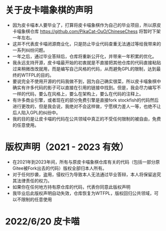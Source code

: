 # 关于皮卡喵象棋的声明
+ 因为皮卡喵本人要毕业了，打算将皮卡喵象棋作为自己的毕业项目，所以原皮卡喵象棋仓库 https://github.com/PikaCat-OuO/ChineseChess 将暂时下架一年左右。
+ 这并不代表皮卡喵闭源商业化，只是防止毕业代码查重无法通过等给我带来的一系列纠纷问题。
+ 一年之后，通过毕业答辩后，仓库将重新公开化，并带来一年积累的优化。
+ 我永远支持开源，皮卡喵最开始的初衷就是不直接把其他仓库的代码直接粘贴过来稍微改改就用，而是编写自己风格的代码，从而避免GPL的限制，达到最终的WTFPL的目的。
+ 要说完全不使用开源的代码我做不到，因为自己确实很菜，所以皮卡喵象棋中确实有许多代码的影子可以直接在引用的链接中找到。但是，我会尽力编写不一样的代码，要么在风格上，要么在架构上，要么在代码的注释上。
+ 有许多商业引擎，或者现在的部分免费引擎是直接fork stockfish的代码然后进行更改的，但是我会说，我绝对不会这样做，宁愿棋力差人一等，也绝不让后人陷入GPL的纠纷中。
+ 我的目的是让皮卡喵的代码在公共领域中真正的不受任何限制的被自由，免费的任意使用。

# 版权声明（2021 - 2023 有效）
+ 在2021年到2023年间，所有与原皮卡喵象棋仓库有关的代码（包括一部分原Gitee被Fork出去的代码）版权全部归本人所有。
+ 对于任何抄袭，盗用，侵权行为导致本人无法通过毕业答辩，本人将保留追究其法律责任的权力。
+ 如果你在任何地方持有原仓库的代码，代表你同意此版权声明
+ 我毕业后此版权声明自动失效，仓库恢复为WTFPL，版权回归公共领域，可以不限制的任意使用

# 2022/6/20 皮卡喵

